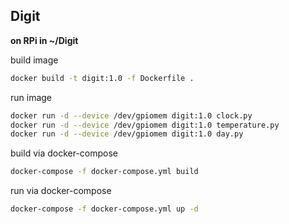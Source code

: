 ## Digit

**on RPi in ~/Digit**

build image
```bash
docker build -t digit:1.0 -f Dockerfile .
```

run image
```bash
docker run -d --device /dev/gpiomem digit:1.0 clock.py
docker run -d --device /dev/gpiomem digit:1.0 temperature.py
docker run -d --device /dev/gpiomem digit:1.0 day.py
```

build via docker-compose
```bash
docker-compose -f docker-compose.yml build
```

run via docker-compose
```bash
docker-compose -f docker-compose.yml up -d